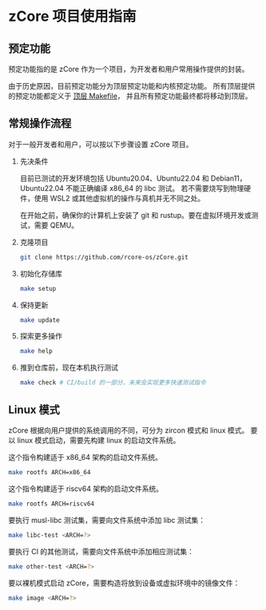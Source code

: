 ﻿# zCore 项目使用指南

## 预定功能

预定功能指的是 zCore 作为一个项目，为开发者和用户常用操作提供的封装。

由于历史原因，目前预定功能分为顶层预定功能和内核预定功能。
所有顶层提供的预定功能都定义于 [顶层 Makefile](../Makefile)，
并且所有预定功能最终都将移动到顶层。

## 常规操作流程

对于一般开发者和用户，可以按以下步骤设置 zCore 项目。

1. 先决条件

   目前已测试的开发环境包括 Ubuntu20.04、Ubuntu22.04 和 Debian11，
   Ubuntu22.04 不能正确编译 x86_64 的 libc 测试。
   若不需要烧写到物理硬件，使用 WSL2 或其他虚拟机的操作与真机并无不同之处。

   在开始之前，确保你的计算机上安装了 git 和 rustup。要在虚拟环境开发或测试，需要 QEMU。

2. 克隆项目

   ```bash
   git clone https://github.com/rcore-os/zCore.git
   ```

3. 初始化存储库

   ```bash
   make setup
   ```

4. 保持更新

   ```bash
   make update
   ```

5. 探索更多操作

   ```bash
   make help
   ```

6. 推到仓库前，现在本机执行测试

   ```bash
   make check # CI/build 的一部分，未来会实现更多快速测试指令
   ```

## Linux 模式

zCore 根据向用户提供的系统调用的不同，可分为 zircon 模式和 linux 模式。
要以 linux 模式启动，需要先构建 linux 的启动文件系统。

这个指令构建适于 x86_64 架构的启动文件系统。

```bash
make rootfs ARCH=x86_64
```

这个指令构建适于 riscv64 架构的启动文件系统。

```bash
make rootfs ARCH=riscv64
```

要执行 musl-libc 测试集，需要向文件系统中添加 libc 测试集：

```bash
make libc-test <ARCH=?>
```

要执行 CI 的其他测试，需要向文件系统中添加相应测试集：

```bash
make other-test <ARCH=?>
```

要以裸机模式启动 zCore，需要构造将放到设备或虚拟环境中的镜像文件：

```bash
make image <ARCH=?>
```
